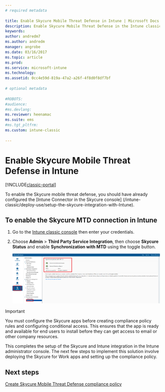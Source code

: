 ```yaml
---
# required metadata

title: Enable Skycure Mobile Threat Defense in Intune | Microsoft Docs
description: Enable Skycure Mobile Threat Defense in the Intune classic console.
keywords:
author: andredm7
ms.author: andredm
manager: angrobe
ms.date: 03/16/2017
ms.topic: article
ms.prod:
ms.service: microsoft-intune
ms.technology:
ms.assetid: 0cc4e59d-819a-47a2-a26f-4f8d0f8df7bf

# optional metadata

#ROBOTS:
#audience:
#ms.devlang:
ms.reviewer: heenamac
ms.suite: ems
#ms.tgt_pltfrm:
ms.custom: intune-classic

---
```


# Enable Skycure Mobile Threat Defense in Intune

[!INCLUDE[classic-portal](../includes/classic-portal.md)]

To enable the Skycure mobile threat defense, you should have already configured the [Intune Connector in the Skycure console] (/intune-classic/deploy-use/setup-the-skycure-integration-with-Intune).

## To enable the Skycure MTD connection in Intune

1.  Go to the [Intune classic console](https://manage.microsoft.com/) then enter your credentials.

2.  Choose **Admin** &gt; **Third Party Service Integration**, then choose **Skycure Status** and enable **Synchronization with MTD** using the toggle button.

	![Enable Skycure toggle in Intune classic console](../media/mtp/enable-skycure-1.png)

> [!IMPORTANT] 
> You must configure the Skycure apps before creating compliance policy rules and configuring conditional access. This ensures that the app is ready and available for end users to install before they can get access to email or other company resources.

This completes the setup of the Skycure and Intune integration in the Intune administrator console. The next few steps to implement this solution involve deploying the Skycure for Work apps and setting up the compliance policy.

## Next steps

[Create Skycure Mobile Threat Defense compliance policy](/intune-classic/deploy-use/create-skycure-mobile-threat-defense-compliance-policy)
